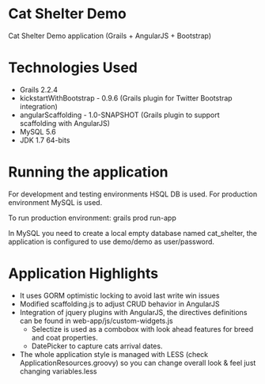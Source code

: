 Cat Shelter Demo
================

Cat Shelter Demo application (Grails + AngularJS + Bootstrap)

Technologies Used
=================
- Grails 2.2.4
- kickstartWithBootstrap - 0.9.6 (Grails plugin for Twitter Bootstrap integration)
- angularScaffolding - 1.0-SNAPSHOT (Grails plugin to support scaffolding with AngularJS)
- MySQL 5.6
- JDK 1.7 64-bits

Running the application
=======================
For development and testing environments HSQL DB is used. For production environment MySQL is used.

To run production environment: grails prod run-app

In MySQL you need to create a local empty database named cat_shelter, the application is configured to use demo/demo as user/password.

Application Highlights
======================
- It uses GORM optimistic locking to avoid last write win issues
- Modified scaffolding.js to adjust CRUD behavior in AngularJS
- Integration of jquery plugins with AngularJS, the directives definitions can be found in web-app/js/custom-widgets.js
	- Selectize is used as a combobox with look ahead features for breed and coat properties.
	- DatePicker to capture cats arrival dates.
- The whole application style is managed with LESS (check ApplicationResources.groovy) so you can change overall look & feel just changing variables.less